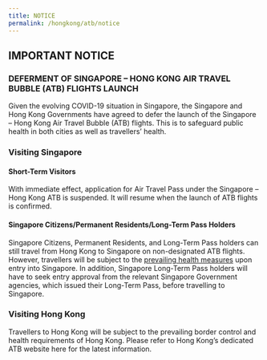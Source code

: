 ```yaml
---
title: NOTICE
permalink: /hongkong/atb/notice
---
```


## IMPORTANT NOTICE

### DEFERMENT OF SINGAPORE – HONG KONG AIR TRAVEL BUBBLE (ATB) FLIGHTS LAUNCH

Given the evolving COVID-19 situation in Singapore, the Singapore and Hong Kong Governments have agreed to defer the launch of the Singapore – Hong Kong Air Travel Bubble (ATB) flights. This is to safeguard public health in both cities as well as travellers’ health. 

### Visiting Singapore

#### Short-Term Visitors

With immediate effect, application for Air Travel Pass under the Singapore – Hong Kong ATB is suspended. It will resume when the launch of ATB flights is confirmed. 

#### Singapore Citizens/Permanent Residents/Long-Term Pass Holders

Singapore Citizens, Permanent Residents, and Long-Term Pass holders can still travel from Hong Kong to Singapore on non-designated ATB flights. However, travellers will be subject to the [prevailing health measures](/health) upon entry into Singapore. In addition, Singapore Long-Term Pass holders will have to seek entry approval from the relevant Singapore Government agencies, which issued their Long-Term Pass, before travelling to Singapore.

### Visiting Hong Kong

Travellers to Hong Kong will be subject to the prevailing border control and health requirements of Hong Kong. Please refer to Hong Kong’s dedicated ATB website here for the latest information. 

